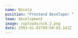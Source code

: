 ```yaml
---
name: Nicola
position: "Frontend Developer "
team: development
image: /uploads/nik_2.png
date: 1993-01-01T09:59:02.143Z
---
```

